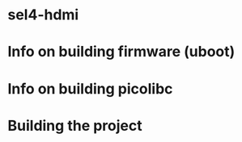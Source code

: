 # sel4-hdmi

# Info on building firmware (uboot)

# Info on building picolibc

# Building the project


